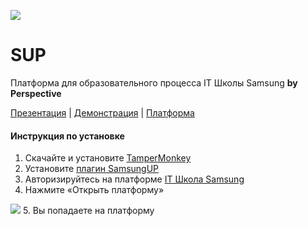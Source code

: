 ![](https://github.com/Daniil-master/SUP/blob/main/logo.svg)
# SUP
Платформа для образовательного процесса IT Школы Samsung __by Perspective__

[Презентация](https://cloud.mail.ru/public/ZJWC/8fiQ7gQFx) | [Демонстрация](https://cloud.mail.ru/public/bgoa/znRHf4ojH) | [Платформа](https://e.not-undo.xyz/)

#### Инструкция по установке
1. Скачайте и установите [TamperMonkey](https://chrome.google.com/webstore/detail/tampermonkey/dhdgffkkebhmkfjojejmpbldmpobfkfo) 
2. Установите [плагин SamsungUP](https://openuserjs.org/scripts/daniilq/SamsungUP) 
3. Авторизируйтесь на платформе [IT Школа Samsung](https://myitschool.ru/edu/my/) 
4. Нажмите «Открыть платформу» 

![](https://github.com/Daniil-master/SUP/blob/main/img/ScreenshotPlugin.png)
5. Вы попадаете на платформу 



